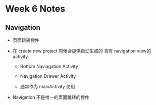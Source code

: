 # Week 6 Notes

## Navigation

- 页面跳转控件

- 在 create new project 时候会提供自动生成的 含有 navigation view的activity

  - Bottom Naviagation Activity

  - Navigation Drawer Activity

  - 通常作为 mainActivity 使用

- Navigation 不是唯一的页面跳转的控件

